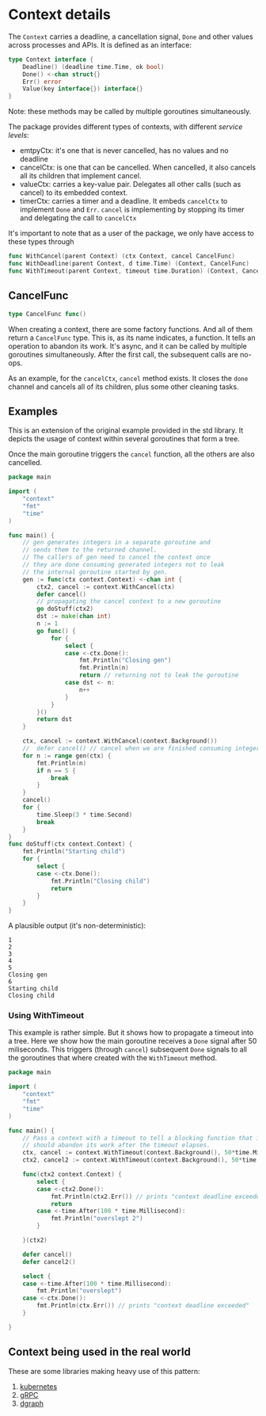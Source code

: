 # Context details

The `Context` carries a deadline, a cancellation signal, `Done` and other values
across processes and APIs. It is defined as an interface:

```go
type Context interface {
    Deadline() (deadline time.Time, ok bool)
    Done() <-chan struct{}
    Err() error
    Value(key interface{}) interface{}
}
```

Note: these methods may be called by multiple goroutines simultaneously.

The package provides different types of contexts, with different _service levels_:

- emtpyCtx: it's one that is never cancelled, has no values and no deadline
- cancelCtx: is one that can be cancelled. When cancelled, it also cancels all
  its children that implement cancel.
- valueCtx: carries a key-value pair. Delegates all other calls (such as cancel) to its
  embedded context.
- timerCtx: carries a timer and a deadline. It embeds `cancelCtx` to implement `Done` and `Err`.
  `cancel` is implementing by stopping its timer and delegating the call to `cancelCtx`

It's important to note that as a user of the package, we only have access to these types through

```go
func WithCancel(parent Context) (ctx Context, cancel CancelFunc)
func WithDeadline(parent Context, d time.Time) (Context, CancelFunc)
func WithTimeout(parent Context, timeout time.Duration) (Context, CancelFunc)
```

## CancelFunc

```go
type CancelFunc func()
```

When creating a context, there are some factory functions. And all of them return a `CancelFunc` type.
This is, as its name indicates, a function. It tells an operation to abandon its work. It's async, and
it can be called by multiple goroutines simultaneously. After the first call, the subsequent calls are
no-ops.

As an example, for the `cancelCtx`, `cancel` method exists. It closes the `done` channel and cancels
all of its children, plus some other cleaning tasks.

## Examples

This is an extension of the original example provided in the std library.
It depicts the usage of context within several goroutines that form a tree.

Once the main goroutine triggers the `cancel` function, all the others
are also cancelled.

```go
package main

import (
	"context"
	"fmt"
	"time"
)

func main() {
	// gen generates integers in a separate goroutine and
	// sends them to the returned channel.
	// The callers of gen need to cancel the context once
	// they are done consuming generated integers not to leak
	// the internal goroutine started by gen.
	gen := func(ctx context.Context) <-chan int {
		ctx2, cancel := context.WithCancel(ctx)
		defer cancel()
		// propagating the cancel context to a new goroutine
		go doStuff(ctx2)
		dst := make(chan int)
		n := 1
		go func() {
			for {
				select {
				case <-ctx.Done():
					fmt.Println("Closing gen")
					fmt.Println(n)
					return // returning not to leak the goroutine
				case dst <- n:
					n++
				}
			}
		}()
		return dst
	}

	ctx, cancel := context.WithCancel(context.Background())
	//	defer cancel() // cancel when we are finished consuming integers
	for n := range gen(ctx) {
		fmt.Println(n)
		if n == 5 {
			break
		}
	}
	cancel()
	for {
		time.Sleep(3 * time.Second)
		break
	}
}
func doStuff(ctx context.Context) {
	fmt.Println("Starting child")
	for {
		select {
		case <-ctx.Done():
			fmt.Println("Closing child")
			return
		}
	}
}

```

A plausible output (it's non-deterministic):

```
1
2
3
4
5
Closing gen
6
Starting child
Closing child
```

### Using WithTimeout

This example is rather simple. But it shows how to propagate a timeout into a tree.
Here we show how the main goroutine receives a `Done` signal after 50 miliseconds. This
triggers (through `cancel`) subsequent `Done` signals to all the goroutines that
where created with the `WithTimeout` method.

```go
package main

import (
	"context"
	"fmt"
	"time"
)

func main() {
	// Pass a context with a timeout to tell a blocking function that it
	// should abandon its work after the timeout elapses.
	ctx, cancel := context.WithTimeout(context.Background(), 50*time.Millisecond)
	ctx2, cancel2 := context.WithTimeout(context.Background(), 50*time.Millisecond)

	func(ctx2 context.Context) {
		select {
		case <-ctx2.Done():
			fmt.Println(ctx2.Err()) // prints "context deadline exceeded"
			return
		case <-time.After(100 * time.Millisecond):
			fmt.Println("overslept 2")
		}

	}(ctx2)

	defer cancel()
	defer cancel2()

	select {
	case <-time.After(100 * time.Millisecond):
		fmt.Println("overslept")
	case <-ctx.Done():
		fmt.Println(ctx.Err()) // prints "context deadline exceeded"
	}

}
```

## Context being used in the real world

These are some libraries making heavy use of this pattern:

1. [kubernetes](https://github.com/kubernetes/kubernetes)
2. [gRPC](https://github.com/grpc/grpc-go)
3. [dgraph](https://github.com/dgraph-io/dgraph)
